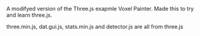 A modifyed version of the Three.js exapmle Voxel Painter. Made this to try and learn three.js.

three.min.js, dat.gui.js, stats.min.js and detector.js are all from three.js
